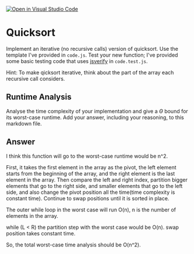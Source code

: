 [![Open in Visual Studio Code](https://classroom.github.com/assets/open-in-vscode-718a45dd9cf7e7f842a935f5ebbe5719a5e09af4491e668f4dbf3b35d5cca122.svg)](https://classroom.github.com/online_ide?assignment_repo_id=12047897&assignment_repo_type=AssignmentRepo)
# Quicksort

Implement an iterative (no recursive calls) version of quicksort. Use the
template I've provided in `code.js`. Test your new function; I've provided some
basic testing code that uses [jsverify](https://jsverify.github.io/) in
`code.test.js`.

Hint: To make qicksort iterative, think about the part of the array each
recursive call considers.

## Runtime Analysis

Analyse the time complexity of your implementation and give a $\Theta$ bound for
its worst-case runtime. Add your answer, including your reasoning, to this
markdown file.

## Answer
I think this function will go to the worst-case runtime would be n^2. 

First, it takes the first element in the array as the pivot, the left element starts from the beginning of the array, and the right element is the last element in the array. Then compare the left and right index, partition bigger elements that go to the right side, and smaller elements that go to the left side, and also change the pivot position all the time(time complexity is constant time). Continue to swap positions until it is sorted in place. 

The outer while loop in the worst case will run O(n), n is the number of elements in the array.

while (L < R)  the partition step with the worst case would be O(n). swap position takes constant time. 

So, the total worst-case time analysis should be O(n^2). 
